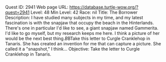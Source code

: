 Quest ID: 2941
Web page URL: https://database.turtle-wow.org/?quest=2941
Level: 48
Min Level: 42
Race: nil
Title: The Borrower
Description: I have studied many subjects in my time, and my latest fascination is with the snapjaw that occupy the beach in the Hinterlands. There's one in particular I'd like to see, a giant snapjaw named Gammerita. I'd like to go myself, but my research keeps me here. I think a picture of her would be the next best thing.$B$BTake this letter to Curgle Cranklehop in Tanaris. She has created an invention for me that can capture a picture. She called it a "snapshot," I think...
Objective: Take the letter to Curgle Cranklehop in Tanaris.

